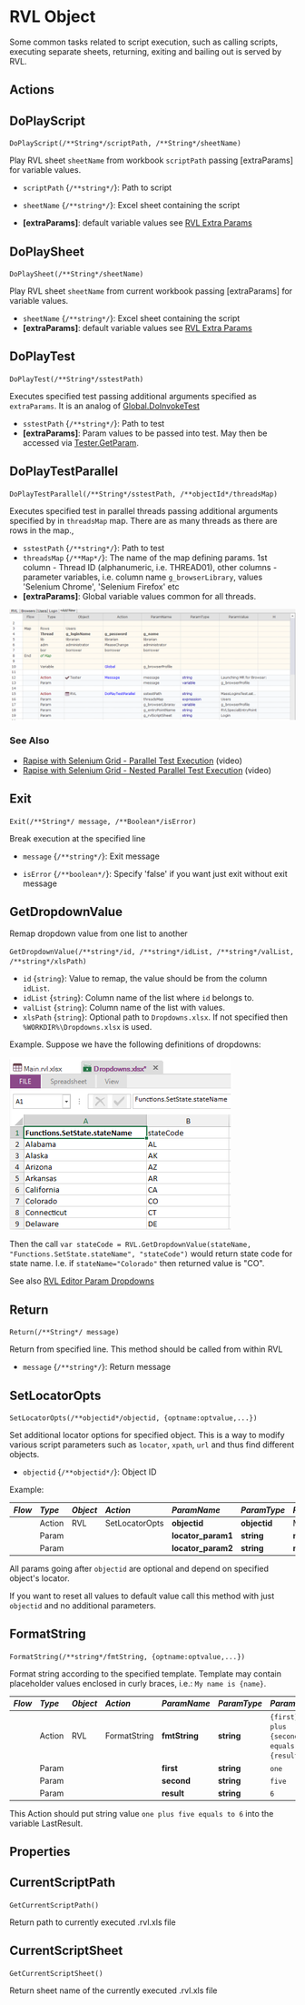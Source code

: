 # RVL Object

Some common tasks related to script execution, such as calling scripts, executing separate sheets, returning, exiting and bailing out is served by RVL.

## Actions

## DoPlayScript

`DoPlayScript(/**String*/scriptPath, /**String*/sheetName)`

Play RVL sheet `sheetName` from workbook `scriptPath` passing [extraParams] for variable values.

* `scriptPath` {`/**string*/`}: Path to script

* `sheetName` {`/**string*/`}: Excel sheet containing the script

* **[extraParams]**: default variable values see [RVL Extra Params](../RVL/RVL_DoPlay.md)

## DoPlaySheet

`DoPlaySheet(/**String*/sheetName)`

Play RVL sheet `sheetName` from current workbook passing [extraParams] for variable values.

* `sheetName` {`/**string*/`}: Excel sheet containing the script
* **[extraParams]**: default variable values see [RVL Extra Params](../RVL/RVL_DoPlay.md)

## DoPlayTest

`DoPlayTest(/**String*/sstestPath)`

Executes specified test passing additional arguments specified as `extraParams`. It is an analog of [Global.DoInvokeTest](Global.md#DoInvokeTest)
* `sstestPath` {`/**string*/`}: Path to test
* **[extraParams]**: Param values to be passed into test. May then be accessed via [Tester.GetParam](Tester.md#GetParam).

## DoPlayTestParallel

`DoPlayTestParallel(/**String*/sstestPath, /**objectId*/threadsMap)`

Executes specified test in parallel threads passing additional arguments specified by in `threadsMap` map. There are as many threads as there are rows in the map.,
* `sstestPath` {`/**string*/`}: Path to test
* `threadsMap` {`/**Map*/`}: The name of the map defining params. 1st column - Thread ID (alphanumeric, i.e. THREAD01), other columns - parameter variables, i.e. column name `g_browserLibrary`, values 'Selenium Chrome', 'Selenium Firefox' etc
* **[extraParams]**: Global variable values common for all threads.

![DoPlayTestParallel](../RVL/img/RVL_DoPlayParallel.png)

### See Also

* [Rapise with Selenium Grid - Parallel Test Execution](https://youtu.be/L8xMZureYtI) (video)
* [Rapise with Selenium Grid - Nested Parallel Test Execution](https://youtu.be/5W3KyVH83wc) (video)

## Exit

`Exit(/**String*/ message, /**Boolean*/isError)`

Break execution at the specified line

* `message` {`/**string*/`}: Exit message

* `isError` {`/**boolean*/`}: Specify 'false' if you want just exit without exit message

## GetDropdownValue

Remap dropdown value from one list to another

`GetDropdownValue(/**string*/id, /**string*/idList, /**string*/valList, /**string*/xlsPath)`

* `id` {`string`}: Value to remap, the value should be from the column `idList`.
* `idList` {`string`}: Column name of the list where `id` belongs to.
* `valList` {`string`}: Column name of the list with values.
* `xlsPath` {`string`}: Optional path to `Dropdowns.xlsx`. If not specified then `%WORKDIR%\Dropdowns.xlsx` is used.

Example. Suppose we have the following definitions of dropdowns:

![States Dropdown](../RVL/img/RVL_GetDropdownValue_states.png)

Then the call `var stateCode = RVL.GetDropdownValue(stateName, "Functions.SetState.stateName", "stateCode")` would return state code for state name. I.e. if `stateName="Colorado"` then returned value is "CO".

See also [RVL Editor Param Dropdowns](../Guide/rvl_editor.md#param-dropdowns)

## Return

`Return(/**String*/ message)`

Return from specified line. This method should be called from within RVL

* `message` {`/**string*/`}: Return message

## SetLocatorOpts

`SetLocatorOpts(/**objectid*/objectid, {optname:optvalue,...})`

Set additional locator options for specified object. This is a way to modify various script parameters such as `locator`, `xpath`, `url` and thus find different objects.

* `objectid` {`/**objectid*/`}: Object ID

Example:

*Flow*|*Type* |*Object*    |*Action*    | *ParamName* |*ParamType* |*ParamValue*
:--  |:--     |:--         |:--         |:--          |:--         |:--
     | Action | RVL     | SetLocatorOpts    |  **objectid**| **objectid** | MyButton 
     | Param  |            |            |  **locator_param1**| **string**| **new value1**  
     | Param  |            |            |  **locator_param2**| **string**| **new value2**  

All params going after `objectid` are optional and depend on specified object's locator.

If you want to reset all values to default value call this method with just `objectid` and no additional parameters.

## FormatString

`FormatString(/**string*/fmtString, {optname:optvalue,...})`

Format string according to the specified template. Template may contain placeholder values enclosed in curly braces, i.e.: `My name is {name}`.

*Flow*|*Type* |*Object*    |*Action*    | *ParamName* |*ParamType* |*ParamValue*
:--  |:--     |:--         |:--         |:--          |:--         |:--
     | Action | RVL     | FormatString    |  **fmtString**| **string** | `{first} plus {second} equals to {result}`
     | Param  |            |            |  **first**| **string**| `one`  
     | Param  |            |            |  **second**| **string**| `five`  
     | Param  |            |            |  **result**| **string**| `6`

This Action should put string value `one plus five equals to 6` into the variable LastResult.

## Properties

## CurrentScriptPath

`GetCurrentScriptPath()`

Return path to currently executed .rvl.xls file

## CurrentScriptSheet

`GetCurrentScriptSheet()`

Return sheet name of the currently executed .rvl.xls file
